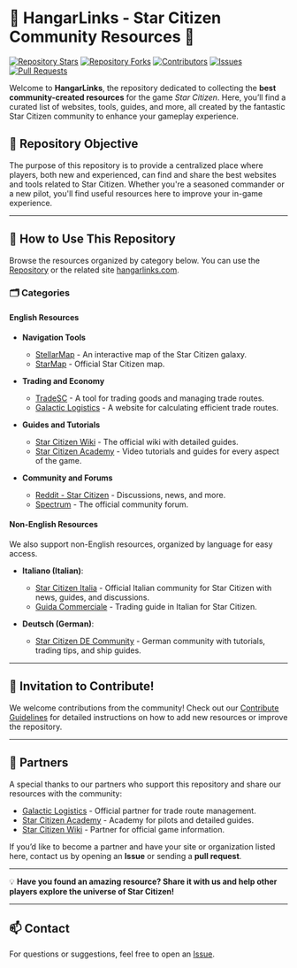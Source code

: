 # 🌌 HangarLinks - Star Citizen Community Resources 🌌

[![Repository Stars](https://img.shields.io/github/stars/Anyma6/hangarlinks?style=social)](https://github.com/Anyma6/hangarlinks/stargazers)
[![Repository Forks](https://img.shields.io/github/forks/Anyma6/hangarlinks?style=social)](https://github.com/Anyma6/hangarlinks/network/members)
[![Contributors](https://img.shields.io/github/contributors/Anyma6/hangarlinks)](https://github.com/Anyma6/hangarlinks/graphs/contributors)
[![Issues](https://img.shields.io/github/issues/Anyma6/hangarlinks)](https://github.com/Anyma6/hangarlinks/issues)
[![Pull Requests](https://img.shields.io/github/issues-pr/Anyma6/hangarlinks)](https://github.com/Anyma6/hangarlinks/pulls)

Welcome to **HangarLinks**, the repository dedicated to collecting the **best community-created resources** for the game _Star Citizen_. Here, you’ll find a curated list of websites, tools, guides, and more, all created by the fantastic Star Citizen community to enhance your gameplay experience.

## 🎯 Repository Objective

The purpose of this repository is to provide a centralized place where players, both new and experienced, can find and share the best websites and tools related to Star Citizen. Whether you're a seasoned commander or a new pilot, you'll find useful resources here to improve your in-game experience.

---

## 🚀 How to Use This Repository

Browse the resources organized by category below. You can use the [Repository](https://github.com/Anyma6/hangarlinks) or the related site [hangarlinks.com](https://hangarlinks.com).

### 🗂 Categories

#### English Resources
- **Navigation Tools**
  - [StellarMap](https://stellarmap.com) - An interactive map of the Star Citizen galaxy.
  - [StarMap](https://robertsspaceindustries.com/starmap) - Official Star Citizen map.

- **Trading and Economy**
  - [TradeSC](https://tradesc.app) - A tool for trading goods and managing trade routes.
  - [Galactic Logistics](https://www.galacticlogistics.io/) - A website for calculating efficient trade routes.

- **Guides and Tutorials**
  - [Star Citizen Wiki](https://starcitizen.tools/) - The official wiki with detailed guides.
  - [Star Citizen Academy](https://www.starcitizen.academy/) - Video tutorials and guides for every aspect of the game.

- **Community and Forums**
  - [Reddit - Star Citizen](https://www.reddit.com/r/starcitizen/) - Discussions, news, and more.
  - [Spectrum](https://robertsspaceindustries.com/spectrum) - The official community forum.

#### Non-English Resources
We also support non-English resources, organized by language for easy access.

- **Italiano (Italian)**:
  - [Star Citizen Italia](https://www.starcitizenitalia.com) - Official Italian community for Star Citizen with news, guides, and discussions.
  - [Guida Commerciale](https://tradesc.it.guida) - Trading guide in Italian for Star Citizen.

- **Deutsch (German)**:
  - [Star Citizen DE Community](https://starcitizende.community) - German community with tutorials, trading tips, and ship guides.

---

## 🌟 Invitation to Contribute!

We welcome contributions from the community! Check out our [Contribute Guidelines](Contribute.md) for detailed instructions on how to add new resources or improve the repository.

---

## 🤝 Partners

A special thanks to our partners who support this repository and share our resources with the community:

- [Galactic Logistics](https://www.galacticlogistics.io/) - Official partner for trade route management.
- [Star Citizen Academy](https://www.starcitizen.academy/) - Academy for pilots and detailed guides.
- [Star Citizen Wiki](https://starcitizen.tools/) - Partner for official game information.

If you’d like to become a partner and have your site or organization listed here, contact us by opening an **Issue** or sending a **pull request**.

---


💡 **Have you found an amazing resource? Share it with us and help other players explore the universe of Star Citizen!**

---

## 📫 Contact

For questions or suggestions, feel free to open an [Issue](https://github.com/Anyma6/hangarlinks/issues).

